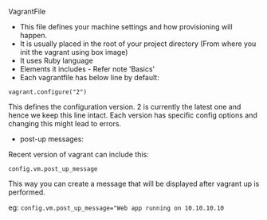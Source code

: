 VagrantFile

- This file defines your machine settings and how provisioning will happen.
- It is usually placed in the root of your project directory (From where you init the vagrant using box image)
- It uses Ruby language
- Elements it includes - Refer note 'Basics'
- Each vagrantfile has below line by default:

`vagrant.configure("2")`

This defines the configuration version. 2 is currently the latest one and hence we keep this line intact.
Each version has specific config options and changing this might lead to errors.

- post-up messages:

Recent version of vagrant can include this:

``config.vm.post_up_message``

This way you can create a message that will be displayed after vagrant up is performed.

eg: ``config.vm.post_up_message="Web app running on 10.10.10.10``


